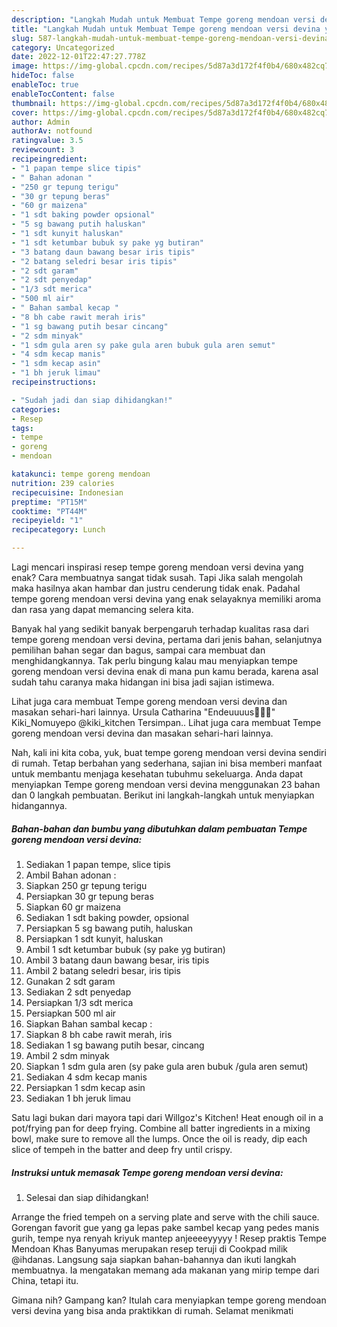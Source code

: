 ```yaml
---
description: "Langkah Mudah untuk Membuat Tempe goreng mendoan versi devina yang Lezat Sekali"
title: "Langkah Mudah untuk Membuat Tempe goreng mendoan versi devina yang Lezat Sekali"
slug: 587-langkah-mudah-untuk-membuat-tempe-goreng-mendoan-versi-devina-yang-lezat-sekali
category: Uncategorized
date: 2022-12-01T22:47:27.778Z
image: https://img-global.cpcdn.com/recipes/5d87a3d172f4f0b4/680x482cq70/tempe-goreng-mendoan-versi-devina-foto-resep-utama.jpg
hideToc: false
enableToc: true
enableTocContent: false
thumbnail: https://img-global.cpcdn.com/recipes/5d87a3d172f4f0b4/680x482cq70/tempe-goreng-mendoan-versi-devina-foto-resep-utama.jpg
cover: https://img-global.cpcdn.com/recipes/5d87a3d172f4f0b4/680x482cq70/tempe-goreng-mendoan-versi-devina-foto-resep-utama.jpg
author: Admin
authorAv: notfound
ratingvalue: 3.5
reviewcount: 3
recipeingredient:
- "1 papan tempe slice tipis"
- " Bahan adonan "
- "250 gr tepung terigu"
- "30 gr tepung beras"
- "60 gr maizena"
- "1 sdt baking powder opsional"
- "5 sg bawang putih haluskan"
- "1 sdt kunyit haluskan"
- "1 sdt ketumbar bubuk sy pake yg butiran"
- "3 batang daun bawang besar iris tipis"
- "2 batang seledri besar iris tipis"
- "2 sdt garam"
- "2 sdt penyedap"
- "1/3 sdt merica"
- "500 ml air"
- " Bahan sambal kecap "
- "8 bh cabe rawit merah iris"
- "1 sg bawang putih besar cincang"
- "2 sdm minyak"
- "1 sdm gula aren sy pake gula aren bubuk gula aren semut"
- "4 sdm kecap manis"
- "1 sdm kecap asin"
- "1 bh jeruk limau"
recipeinstructions:

- "Sudah jadi dan siap dihidangkan!"
categories:
- Resep
tags:
- tempe
- goreng
- mendoan

katakunci: tempe goreng mendoan 
nutrition: 239 calories
recipecuisine: Indonesian
preptime: "PT15M"
cooktime: "PT44M"
recipeyield: "1"
recipecategory: Lunch

---
```



Lagi mencari inspirasi resep tempe goreng mendoan versi devina yang enak? Cara membuatnya sangat tidak susah. Tapi Jika salah mengolah maka hasilnya akan hambar dan justru cenderung tidak enak. Padahal tempe goreng mendoan versi devina yang enak selayaknya memiliki aroma dan rasa yang dapat memancing selera kita.


Banyak hal yang sedikit banyak berpengaruh terhadap kualitas rasa dari tempe goreng mendoan versi devina, pertama dari jenis bahan, selanjutnya pemilihan bahan segar dan bagus, sampai cara membuat dan menghidangkannya. Tak perlu bingung kalau mau menyiapkan tempe goreng mendoan versi devina enak di mana pun kamu berada, karena asal sudah tahu caranya maka hidangan ini bisa jadi sajian istimewa.

Lihat juga cara membuat Tempe goreng mendoan versi devina dan masakan sehari-hari lainnya. Ursula Catharina &#34;Endeuuuus🤤🤤🖤&#34; Kiki_Nomuyepo @kiki_kitchen Tersimpan.. Lihat juga cara membuat Tempe goreng mendoan versi devina dan masakan sehari-hari lainnya.


Nah, kali ini kita coba, yuk, buat tempe goreng mendoan versi devina sendiri di rumah. Tetap berbahan yang sederhana, sajian ini bisa memberi manfaat untuk membantu menjaga kesehatan tubuhmu sekeluarga. Anda dapat menyiapkan Tempe goreng mendoan versi devina menggunakan 23 bahan dan 0 langkah pembuatan. Berikut ini langkah-langkah untuk menyiapkan hidangannya.

<!--inarticleads1-->

##### Bahan-bahan dan bumbu yang dibutuhkan dalam pembuatan Tempe goreng mendoan versi devina:

1. Sediakan 1 papan tempe, slice tipis
1. Ambil  Bahan adonan :
1. Siapkan 250 gr tepung terigu
1. Persiapkan 30 gr tepung beras
1. Siapkan 60 gr maizena
1. Sediakan 1 sdt baking powder, opsional
1. Persiapkan 5 sg bawang putih, haluskan
1. Persiapkan 1 sdt kunyit, haluskan
1. Ambil 1 sdt ketumbar bubuk (sy pake yg butiran)
1. Ambil 3 batang daun bawang besar, iris tipis
1. Ambil 2 batang seledri besar, iris tipis
1. Gunakan 2 sdt garam
1. Sediakan 2 sdt penyedap
1. Persiapkan 1/3 sdt merica
1. Persiapkan 500 ml air
1. Siapkan  Bahan sambal kecap :
1. Siapkan 8 bh cabe rawit merah, iris
1. Sediakan 1 sg bawang putih besar, cincang
1. Ambil 2 sdm minyak
1. Siapkan 1 sdm gula aren (sy pake gula aren bubuk /gula aren semut)
1. Sediakan 4 sdm kecap manis
1. Persiapkan 1 sdm kecap asin
1. Sediakan 1 bh jeruk limau


Satu lagi bukan dari mayora tapi dari Willgoz&#39;s Kitchen! Heat enough oil in a pot/frying pan for deep frying. Combine all batter ingredients in a mixing bowl, make sure to remove all the lumps. Once the oil is ready, dip each slice of tempeh in the batter and deep fry until crispy. 

<!--inarticleads2-->

##### Instruksi untuk memasak Tempe goreng mendoan versi devina:


1. Selesai dan siap dihidangkan!

Arrange the fried tempeh on a serving plate and serve with the chili sauce. Gorengan favorit gue yang ga lepas pake sambel kecap yang pedes manis gurih, tempe nya renyah kriyuk mantep anjeeeeyyyyy ! Resep praktis Tempe Mendoan Khas Banyumas merupakan resep teruji di Cookpad milik @ihdanas. Langsung saja siapkan bahan-bahannya dan ikuti langkah membuatnya. Ia mengatakan memang ada makanan yang mirip tempe dari China, tetapi itu. 

Gimana nih? Gampang kan? Itulah cara menyiapkan tempe goreng mendoan versi devina yang bisa anda praktikkan di rumah. Selamat menikmati

